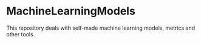 # MachineLearningModels
This repository deals with self-made machine learning models, metrics and other tools.
